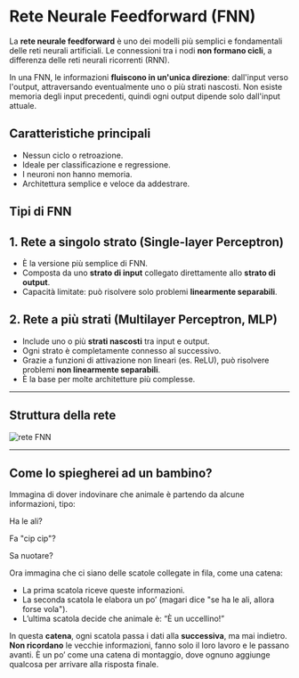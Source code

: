 # Rete Neurale Feedforward (FNN)

La **rete neurale feedforward** è uno dei modelli più semplici e fondamentali delle reti neurali artificiali. Le connessioni tra i nodi **non formano cicli**, a differenza delle reti neurali ricorrenti (RNN).

In una FNN, le informazioni **fluiscono in un'unica direzione**: dall'input verso l'output, attraversando eventualmente uno o più strati nascosti. Non esiste memoria degli input precedenti, quindi ogni output dipende solo dall'input attuale.

## Caratteristiche principali

- Nessun ciclo o retroazione.
- Ideale per classificazione e regressione.
- I neuroni non hanno memoria.
- Architettura semplice e veloce da addestrare.

## Tipi di FNN

## 1. Rete a singolo strato (Single-layer Perceptron)
- È la versione più semplice di FNN.
- Composta da uno **strato di input** collegato direttamente allo **strato di output**.
- Capacità limitate: può risolvere solo problemi **linearmente separabili**.

## 2. Rete a più strati (Multilayer Perceptron, MLP)
- Include uno o più **strati nascosti** tra input e output.
- Ogni strato è completamente connesso al successivo.
- Grazie a funzioni di attivazione non lineari (es. ReLU), può risolvere problemi **non linearmente separabili**.
- È la base per molte architetture più complesse.

---

## Struttura della rete

![rete FNN](https://upload.wikimedia.org/wikipedia/commons/7/7b/XOR_perceptron_net.png)

---

## Come lo spiegherei ad un bambino?

Immagina di dover indovinare che animale è partendo da alcune informazioni, tipo:

Ha le ali?

Fa "cip cip"?

Sa nuotare?

Ora immagina che ci siano delle scatole collegate in fila, come una catena:
- La prima scatola riceve queste informazioni.
- La seconda scatola le elabora un po’ (magari dice "se ha le ali, allora forse vola").
- L’ultima scatola decide che animale è: “È un uccellino!”

In questa **catena**, ogni scatola passa i dati alla **successiva**, ma mai indietro. **Non ricordano** le vecchie informazioni, fanno solo il loro lavoro e le passano avanti.
È un po’ come una catena di montaggio, dove ognuno aggiunge qualcosa per arrivare alla risposta finale.